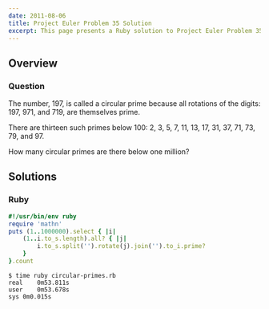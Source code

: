 ```yaml
---
date: 2011-08-06
title: Project Euler Problem 35 Solution
excerpt: This page presents a Ruby solution to Project Euler Problem 35.
---
```



## Overview


### Question

The number, 197, is called a circular prime because all rotations of the digits: 197, 971, and 719, are themselves prime.

There are thirteen such primes below 100: 2, 3, 5, 7, 11, 13, 17, 31, 37, 71, 73, 79, and 97.

How many circular primes are there below one million?






## Solutions

### Ruby

```ruby
#!/usr/bin/env ruby
require 'mathn'
puts (1..1000000).select { |i|
	(1..i.to_s.length).all? { |j|
		i.to_s.split('').rotate(j).join('').to_i.prime?
	}
}.count
```


```
$ time ruby circular-primes.rb
real	0m53.811s
user	0m53.678s
sys	0m0.015s
```


